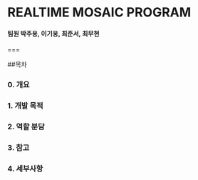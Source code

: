 # REALTIME MOSAIC PROGRAM
#### 팀원   박주용, 이기웅, 최준서, 최무현

===

##목차

### 0. 개요


### 1. 개발 목적


### 2. 역할 분담


### 3. 참고


### 4. 세부사항

